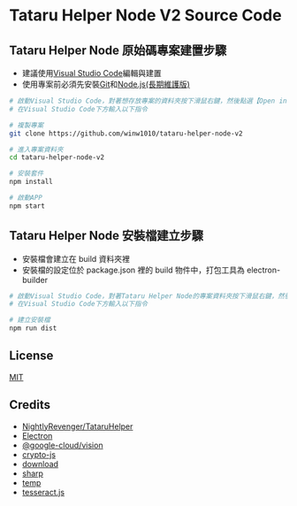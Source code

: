# Tataru Helper Node V2 Source Code

## Tataru Helper Node 原始碼專案建置步驟

-   建議使用[Visual Studio Code](https://code.visualstudio.com/)編輯與建置
-   使用專案前必須先安裝[Git](https://git-scm.com)和[Node.js(長期維護版)](https://nodejs.org/zh-tw/)

```bash
# 啟動Visual Studio Code，對著想存放專案的資料夾按下滑鼠右鍵，然後點選【Open in Intergrated Terminal】
# 在Visual Studio Code下方輸入以下指令

# 複製專案
git clone https://github.com/winw1010/tataru-helper-node-v2

# 進入專案資料夾
cd tataru-helper-node-v2

# 安裝套件
npm install

# 啟動APP
npm start
```

## Tataru Helper Node 安裝檔建立步驟

-   安裝檔會建立在 build 資料夾裡
-   安裝檔的設定位於 package.json 裡的 build 物件中，打包工具為 electron-builder

```bash
# 啟動Visual Studio Code，對著Tataru Helper Node的專案資料夾按下滑鼠右鍵，然後點選【Open in Intergrated Terminal】
# 在Visual Studio Code下方輸入以下指令

# 建立安裝檔
npm run dist
```

## License

[MIT](https://github.com/winw1010/tataru-helper-node-v2/blob/main/LICENSE)

## Credits

-   [NightlyRevenger/TataruHelper](https://github.com/NightlyRevenger/TataruHelper)
-   [Electron](https://www.electronjs.org/)
-   [@google-cloud/vision](https://github.com/googleapis/nodejs-vision)
-   [crypto-js](https://github.com/brix/crypto-js)
-   [download](https://github.com/kevva/download)
-   [sharp](https://github.com/lovell/sharp)
-   [temp](https://github.com/bruce/node-temp)
-   [tesseract.js](https://github.com/naptha/tesseract.js#tesseractjs)

